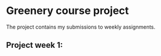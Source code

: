 # Greenery course project

The project contains my submissions to weekly assignments.

## Project week 1:
